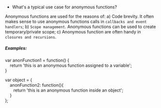 * What's a typical use case for anonymous functions?

Anonymous functions are used for the reasons of: a) Code brevity. It often makes sense to use anonymous functions calls in `callbacks and event handlers`; b) `Scope management`. Anonymous functions can be used to create temporary/private scope; c) Anonymous function are often handy in `closures and recursions`.


##### Examples:

var anonFunction1 = function() {<br/>
&nbsp;&nbsp;&nbsp;  return 'this is an anonymous function assigned to a variable';<br/>
}


var object = {<br/>
&nbsp;&nbsp;&nbsp;   anonFunction2: function(){<br/>
&nbsp;&nbsp;&nbsp;&nbsp;&nbsp;&nbsp;        return 'this is an anonymous function inside an object';<br/>
&nbsp;&nbsp;&nbsp;   }<br/>
};
